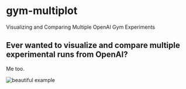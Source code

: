 # gym-multiplot
Visualizing and Comparing Multiple OpenAI Gym Experiments

## Ever wanted to visualize and compare multiple experimental runs from OpenAI?
Me too.

![beautiful example](https://github.com/korymath/gym-multiplot/blob/master/example.png?raw=true "Easy to see the benefits.")
